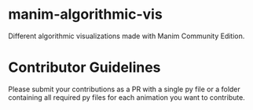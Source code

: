 # manim-algorithmic-vis
Different algorithmic visualizations made with Manim Community Edition.

# Contributor Guidelines
Please submit your contributions as a PR with a single py file or a folder containing all required py files for each animation you want to contribute. 
